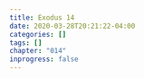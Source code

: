 ```yaml
---
title: Exodus 14
date: 2020-03-28T20:21:22-04:00
categories: []
tags: []
chapter: "014"
inprogress: false
---
```


